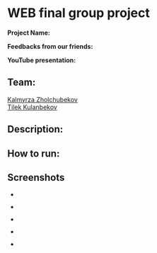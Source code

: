 # WEB final group project

**Project Name:** 

**Feedbacks from our friends:** 

**YouTube presentation:** 


## Team:
[Kalmyrza Zholchubekov](https://github.com/KalmyrzaFx)  
[Tilek Kulanbekov](https://github.com/TilekKulanbekov)

## Description:  


## How to run:


## Screenshots  
- ![]()
- ![]()

- ![]()
- ![]()

- ![]()
